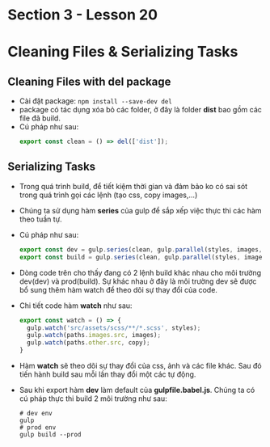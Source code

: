 # Section 3 - Lesson 20
# Cleaning Files & Serializing Tasks

## Cleaning Files with del package

- Cài đặt package: ```npm install --save-dev del```
- package có tác dụng xóa bỏ các folder, ở đây là folder __dist__ bao gồm các file đã build.
- Cú pháp như sau:
  ```js
  export const clean = () => del(['dist']);
  ```
  
## Serializing Tasks

- Trong quá trình build, để tiết kiệm thời gian và đảm bảo ko có sai sót trong quá trình gọi các lệnh (tạo css, copy images,...)
- Chúng ta sử dụng hàm __series__ của gulp để sắp xếp việc thực thi các hàm theo tuần tự.
- Cú pháp như sau:
  ```js
  export const dev = gulp.series(clean, gulp.parallel(styles, images, copy), watch);
  export const build = gulp.series(clean, gulp.parallel(styles, images, copy));
  ```
  
- Dòng code trên cho thấy đang có 2 lệnh build khác nhau cho môi trường dev(dev) và prod(build). Sự khác nhau ở đây là 
  môi trường dev sẽ được bổ sung thêm hàm watch để theo dõi sự thay đổi của code.
- Chi tiết code hàm __watch__ như sau:
  ```js
  export const watch = () => {
    gulp.watch('src/assets/scss/**/*.scss', styles);
    gulp.watch(paths.images.src, images);
    gulp.watch(paths.other.src, copy);
  }
  ```
  
- Hàm __watch__ sẽ theo dõi sự thay đổi của css, ảnh và các file khác. 
  Sau đó tiến hành build sau mỗi lần thay đổi một các tự động.
  
- Sau khi export hàm __dev__ làm default của __gulpfile.babel.js__. Chúng ta có cú pháp thực thi build 2 môi trường như sau:
  ```shell
  # dev env
  gulp
  # prod env
  gulp build --prod
  ```